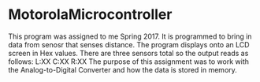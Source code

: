 # MotorolaMicrocontroller

This program was assigned to me Spring 2017. It is programmed to bring in data from senosr that senses distance. The program displays onto an LCD screen in Hex values. There are three sensors total so the output reads as follows:
        L:XX C:XX R:XX
The purpose of this assignment was to work with the Analog-to-Digital Converter and how the data is stored in memory.
